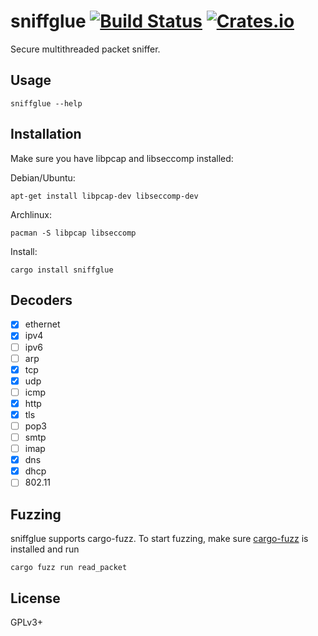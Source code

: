 # sniffglue [![Build Status](https://travis-ci.org/kpcyrd/sniffglue.svg?branch=master)](https://travis-ci.org/kpcyrd/sniffglue) [![Crates.io](https://img.shields.io/crates/v/sniffglue.svg)](https://crates.io/crates/sniffglue)

Secure multithreaded packet sniffer.

## Usage

```
sniffglue --help
```

## Installation

Make sure you have libpcap and libseccomp installed:

Debian/Ubuntu:
```
apt-get install libpcap-dev libseccomp-dev
```

Archlinux:
```
pacman -S libpcap libseccomp
```

Install:
```
cargo install sniffglue
```

## Decoders

- [X] ethernet
- [X] ipv4
- [ ] ipv6
- [ ] arp
- [X] tcp
- [X] udp
- [ ] icmp
- [X] http
- [X] tls
- [ ] pop3
- [ ] smtp
- [ ] imap
- [X] dns
- [X] dhcp
- [ ] 802.11

## Fuzzing

sniffglue supports cargo-fuzz. To start fuzzing, make sure [cargo-fuzz] is installed and run

```
cargo fuzz run read_packet
```

[cargo-fuzz]: https://github.com/rust-fuzz/cargo-fuzz

## License

GPLv3+
